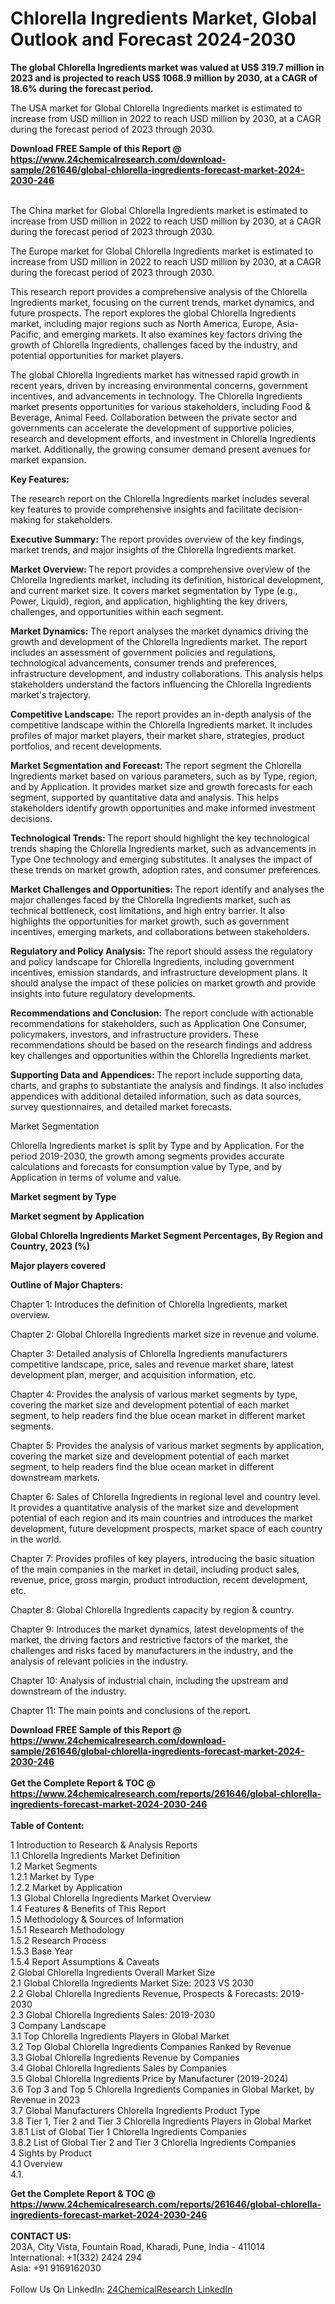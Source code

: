 <h1>Chlorella Ingredients Market, Global Outlook and Forecast 2024-2030</h1><p><strong>The global Chlorella Ingredients market was valued at US$ 319.7 million in 2023 and is projected to reach US$ 1068.9 million by 2030, at a CAGR of 18.6% during the forecast period.</strong></p><p>
</p><p>The USA market for Global Chlorella Ingredients market is estimated to increase from USD million in 2022 to reach USD million by 2030, at a CAGR during the forecast period of 2023 through 2030.</p><div><b>Download FREE Sample of this Report @ 
            <a href="https://www.24chemicalresearch.com/download-sample/261646/global-chlorella-ingredients-forecast-market-2024-2030-246">
            https://www.24chemicalresearch.com/download-sample/261646/global-chlorella-ingredients-forecast-market-2024-2030-246</a></b></div><br><p>
</p><p>The China market for Global Chlorella Ingredients market is estimated to increase from USD million in 2022 to reach USD million by 2030, at a CAGR during the forecast period of 2023 through 2030.</p><p>
</p><p>The Europe market for Global Chlorella Ingredients market is estimated to increase from USD million in 2022 to reach USD million by 2030, at a CAGR during the forecast period of 2023 through 2030.</p><p>
</p><p>This research report provides a comprehensive analysis of the Chlorella Ingredients market, focusing on the current trends, market dynamics, and future prospects. The report explores the global Chlorella Ingredients market, including major regions such as North America, Europe, Asia-Pacific, and emerging markets. It also examines key factors driving the growth of Chlorella Ingredients, challenges faced by the industry, and potential opportunities for market players.</p><p>
The global Chlorella Ingredients market has witnessed rapid growth in recent years, driven by increasing environmental concerns, government incentives, and advancements in technology. The Chlorella Ingredients market presents opportunities for various stakeholders, including Food &amp; Beverage, Animal Feed. Collaboration between the private sector and governments can accelerate the development of supportive policies, research and development efforts, and investment in Chlorella Ingredients market. Additionally, the growing consumer demand present avenues for market expansion.</p><p>
<strong>Key Features:</strong></p><p>
The research report on the Chlorella Ingredients market includes several key features to provide comprehensive insights and facilitate decision-making for stakeholders.</p><p>
<strong>Executive Summary: </strong>The report provides overview of the key findings, market trends, and major insights of the Chlorella Ingredients market.</p><p>
<strong>Market Overview: </strong>The report provides a comprehensive overview of the Chlorella Ingredients market, including its definition, historical development, and current market size. It covers market segmentation by Type (e.g., Power, Liquid), region, and application, highlighting the key drivers, challenges, and opportunities within each segment.</p><p>
<strong>Market Dynamics:</strong> The report analyses the market dynamics driving the growth and development of the Chlorella Ingredients market. The report includes an assessment of government policies and regulations, technological advancements, consumer trends and preferences, infrastructure development, and industry collaborations. This analysis helps stakeholders understand the factors influencing the Chlorella Ingredients market's trajectory.</p><p>
<strong>Competitive Landscape:</strong> The report provides an in-depth analysis of the competitive landscape within the Chlorella Ingredients market. It includes profiles of major market players, their market share, strategies, product portfolios, and recent developments.</p><p>
<strong>Market Segmentation and Forecast: </strong>The report segment the Chlorella Ingredients market based on various parameters, such as by Type, region, and by Application. It provides market size and growth forecasts for each segment, supported by quantitative data and analysis. This helps stakeholders identify growth opportunities and make informed investment decisions.</p><p>
<strong>Technological Trends: </strong>The report should highlight the key technological trends shaping the Chlorella Ingredients market, such as advancements in Type One technology and emerging substitutes. It analyses the impact of these trends on market growth, adoption rates, and consumer preferences.</p><p>
<strong>Market Challenges and Opportunities: </strong>The report identify and analyses the major challenges faced by the Chlorella Ingredients market, such as technical bottleneck, cost limitations, and high entry barrier. It also highlights the opportunities for market growth, such as government incentives, emerging markets, and collaborations between stakeholders.</p><p>
<strong>Regulatory and Policy Analysis:</strong> The report should assess the regulatory and policy landscape for Chlorella Ingredients, including government incentives, emission standards, and infrastructure development plans. It should analyse the impact of these policies on market growth and provide insights into future regulatory developments.</p><p>
<strong>Recommendations and Conclusion:</strong> The report conclude with actionable recommendations for stakeholders, such as Application One Consumer, policymakers, investors, and infrastructure providers. These recommendations should be based on the research findings and address key challenges and opportunities within the Chlorella Ingredients market.</p><p>
<strong>Supporting Data and Appendices: </strong>The report include supporting data, charts, and graphs to substantiate the analysis and findings. It also includes appendices with additional detailed information, such as data sources, survey questionnaires, and detailed market forecasts.</p><p>
Market Segmentation</p><p>
Chlorella Ingredients market is split by Type and by Application. For the period 2019-2030, the growth among segments provides accurate calculations and forecasts for consumption value by Type, and by Application in terms of volume and value.</p><p>
<strong>Market segment by Type</strong></p><p>
</p><p>
</p><p><strong>Market segment by Application</strong></p><p>
</p><p>
</p><p><strong>Global Chlorella Ingredients Market Segment Percentages, By Region and Country, 2023 (%)</strong></p><p>
</p><p>
</p><p><strong>Major players covered</strong></p><p>
</p><p>
</p><p><strong>Outline of Major Chapters:</strong></p><p>
Chapter 1: Introduces the definition of Chlorella Ingredients, market overview.</p><p>
Chapter 2: Global Chlorella Ingredients market size in revenue and volume.</p><p>
Chapter 3: Detailed analysis of Chlorella Ingredients manufacturers competitive landscape, price, sales and revenue market share, latest development plan, merger, and acquisition information, etc.</p><p>
Chapter 4: Provides the analysis of various market segments by type, covering the market size and development potential of each market segment, to help readers find the blue ocean market in different market segments.</p><p>
Chapter 5: Provides the analysis of various market segments by application, covering the market size and development potential of each market segment, to help readers find the blue ocean market in different downstream markets.</p><p>
Chapter 6: Sales of Chlorella Ingredients in regional level and country level. It provides a quantitative analysis of the market size and development potential of each region and its main countries and introduces the market development, future development prospects, market space of each country in the world.</p><p>
Chapter 7: Provides profiles of key players, introducing the basic situation of the main companies in the market in detail, including product sales, revenue, price, gross margin, product introduction, recent development, etc.</p><p>
Chapter 8: Global Chlorella Ingredients capacity by region &amp; country.</p><p>
Chapter 9: Introduces the market dynamics, latest developments of the market, the driving factors and restrictive factors of the market, the challenges and risks faced by manufacturers in the industry, and the analysis of relevant policies in the industry.</p><p>
Chapter 10: Analysis of industrial chain, including the upstream and downstream of the industry.</p><p>
Chapter 11: The main points and conclusions of the report.</p><div><b>Download FREE Sample of this Report @ 
            <a href="https://www.24chemicalresearch.com/download-sample/261646/global-chlorella-ingredients-forecast-market-2024-2030-246">
            https://www.24chemicalresearch.com/download-sample/261646/global-chlorella-ingredients-forecast-market-2024-2030-246</a></b></div><br><div><b>Get the Complete Report & TOC @ 
            <a href="https://www.24chemicalresearch.com/reports/261646/global-chlorella-ingredients-forecast-market-2024-2030-246">
            https://www.24chemicalresearch.com/reports/261646/global-chlorella-ingredients-forecast-market-2024-2030-246</a></b></div><br>
            <b>Table of Content:</b><p>1 Introduction to Research & Analysis Reports<br />
    1.1 Chlorella Ingredients Market Definition<br />
    1.2 Market Segments<br />
        1.2.1 Market by Type<br />
        1.2.2 Market by Application<br />
    1.3 Global Chlorella Ingredients Market Overview<br />
    1.4 Features & Benefits of This Report<br />
    1.5 Methodology & Sources of Information<br />
        1.5.1 Research Methodology<br />
        1.5.2 Research Process<br />
        1.5.3 Base Year<br />
        1.5.4 Report Assumptions & Caveats<br />
2 Global Chlorella Ingredients Overall Market Size<br />
    2.1 Global Chlorella Ingredients Market Size: 2023 VS 2030<br />
    2.2 Global Chlorella Ingredients Revenue, Prospects & Forecasts: 2019-2030<br />
    2.3 Global Chlorella Ingredients Sales: 2019-2030<br />
3 Company Landscape<br />
    3.1 Top Chlorella Ingredients Players in Global Market<br />
    3.2 Top Global Chlorella Ingredients Companies Ranked by Revenue<br />
    3.3 Global Chlorella Ingredients Revenue by Companies<br />
    3.4 Global Chlorella Ingredients Sales by Companies<br />
    3.5 Global Chlorella Ingredients Price by Manufacturer (2019-2024)<br />
    3.6 Top 3 and Top 5 Chlorella Ingredients Companies in Global Market, by Revenue in 2023<br />
    3.7 Global Manufacturers Chlorella Ingredients Product Type<br />
    3.8 Tier 1, Tier 2 and Tier 3 Chlorella Ingredients Players in Global Market<br />
        3.8.1 List of Global Tier 1 Chlorella Ingredients Companies<br />
        3.8.2 List of Global Tier 2 and Tier 3 Chlorella Ingredients Companies<br />
4 Sights by Product<br />
    4.1 Overview<br />
        4.1.</p><div><b>Get the Complete Report & TOC @ 
            <a href="https://www.24chemicalresearch.com/reports/261646/global-chlorella-ingredients-forecast-market-2024-2030-246">
            https://www.24chemicalresearch.com/reports/261646/global-chlorella-ingredients-forecast-market-2024-2030-246</a></b></div><br><b>CONTACT US:</b><br>
            203A, City Vista, Fountain Road, Kharadi, Pune, India - 411014<br>
            International: +1(332) 2424 294<br>
            Asia: +91 9169162030 <br><br>
            Follow Us On LinkedIn: <a href="https://www.linkedin.com/company/24chemicalresearch/">24ChemicalResearch LinkedIn</a>